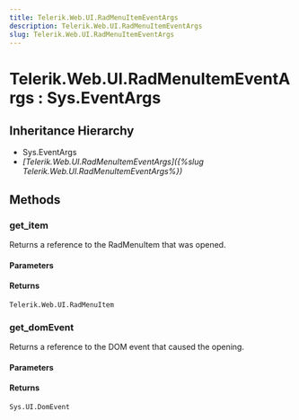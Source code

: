 ```yaml
---
title: Telerik.Web.UI.RadMenuItemEventArgs
description: Telerik.Web.UI.RadMenuItemEventArgs
slug: Telerik.Web.UI.RadMenuItemEventArgs
---
```


# Telerik.Web.UI.RadMenuItemEventArgs : Sys.EventArgs 

## Inheritance Hierarchy

* Sys.EventArgs
* *[Telerik.Web.UI.RadMenuItemEventArgs]({%slug Telerik.Web.UI.RadMenuItemEventArgs%})*


## Methods

###  get_item

Returns a reference to the RadMenuItem that was opened.

#### Parameters

#### Returns

`Telerik.Web.UI.RadMenuItem` 

### get_domEvent

Returns a reference to the DOM event that caused the opening.

#### Parameters

#### Returns

`Sys.UI.DomEvent` 

